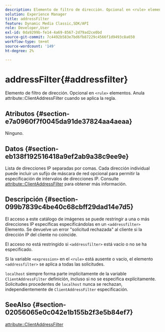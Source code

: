 ```yaml
---
description: Elemento de filtro de dirección. Opcional en <rule> elementos. Anula el atributo ClientAddressFilter cuando se aplica la regla.
solution: Experience Manager
title: addressFilter
feature: Dynamic Media Classic,SDK/API
role: Developer,User
exl-id: 0da9299b-fe14-4a69-8567-2d79ad2ce0bd
source-git-commit: 7c4492b583e7bd6fb87229c4566f1d9493c8a650
workflow-type: tm+mt
source-wordcount: '149'
ht-degree: 2%

---
```


# addressFilter{#addressfilter}

Elemento de filtro de dirección. Opcional en `<rule>` elementos. Anula attribute::ClientAddressFilter cuando se aplica la regla.

## Atributos {#section-e7a0960f7f0045da91de37824aa4aeaa}

Ninguno.

## Datos {#section-eb138f192516418a9ef2ab9a38c9ee9e}

Lista de direcciones IP separadas por comas. Cada dirección individual puede incluir un sufijo de máscara de red opcional para permitir la especificación de intervalos de direcciones IP. Consulte [attribute::ClientAddressFilter](/help/aem-is-ir-api/ir-api/material-cat/image-rendering-api-ref/c-ir-material-catalog/c-ir-attributes-reference/r-ir-clientaddressfilter.md) para obtener más información.

## Descripción {#section-099b7839c4be40c68cbff29dad14e7d5}

El acceso a este catálogo de imágenes se puede restringir a una o más direcciones IP específicas especificándolas en un `<addressfilter>` Elemento. Se devuelve un error &quot;solicitud rechazada&quot; al cliente si la dirección IP del cliente no coincide.

El acceso no está restringido si `<addressfilter>` está vacío o no se ha especificado.

Si la variable `<expression>` en el `<rule>` está ausente o vacío, el elemento `<addressfilter>` se aplica a todas las solicitudes.

`localhost` siempre forma parte implícitamente de la variable `ClientAddressFilter` definición, incluso si no se especifica explícitamente. Solicitudes procedentes de `localhost` nunca se rechazan, independientemente de `ClientAddressFilter` especificación.

## SeeAlso {#section-02056065e0c042e1b155b2f3e5b84ef7}

[attribute::ClientAddressFilter](../../../../../ir-api/material-cat/image-rendering-api-ref/c-ir-material-catalog/c-ir-attributes-reference/r-ir-clientaddressfilter.md#reference-52a541cec0b0424faf263d1fb4946b5f)
